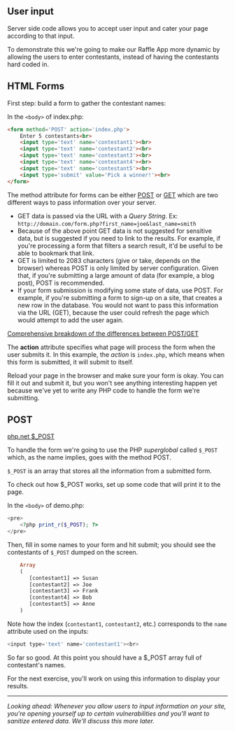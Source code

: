 ## User input

Server side code allows you to accept user input and cater your page according to that input.
 
To demonstrate this we're going to make our Raffle App more dynamic by allowing the users to enter contestants, instead of having the contestants hard coded in.





## HTML Forms
First step: build a form to gather the contestant names:

In the `<body>` of index.php:

```html
<form method='POST' action='index.php'>
	Enter 5 contestants<br>
	<input type='text' name='contestant1'><br>
	<input type='text' name='contestant2'><br>
	<input type='text' name='contestant3'><br>
	<input type='text' name='contestant4'><br>
	<input type='text' name='contestant5'><br>
	<input type='submit' value='Pick a winner!'><br>
</form>
```

The method attribute for forms can be either [POST](http://php.net/manual/en/reserved.variables.post.php) or [GET](http://www.php.net/manual/en/reserved.variables.get.php) which are two different ways to pass information over your server. 

* GET data is passed via the URL with a *Query String*. Ex: `http://domain.com/form.php?first_name=joe&last_name=smith`
* Because of the above point GET data is not suggested for sensitive data, but is suggested if you need to link to the results. For example, if you're processing a form that filters a search result, it'd be useful to be able to bookmark that link.
* GET is limited to 2083 characters (give or take, depends on the browser) whereas POST is only limited by server configuration. Given that, if you're submitting a large amount of data (for example, a blog post), POST is recommended.
* If your form submission is modifying some state of data, use POST. For example, if you're submitting a form to sign-up on a site, that creates a new row in the database. You would not want to pass this information via the URL (GET), because the user could refresh the page which would attempt to add the user again.

[Comprehensive breakdown of the differences between POST/GET](http://www.diffen.com/difference/Get_vs_Post)

The __action__ attribute specifies what page will process the form when the user submits it. In this example, the *action* is `index.php`, which means when this form is submitted, it will submit to itself.

Reload your page in the browser and make sure your form is okay. You can fill it out and submit it, but you won't see anything interesting happen yet because we've yet to write any PHP code to handle the form we're submitting.




## POST
[php.net $_POST](http://php.net/manual/en/reserved.variables.post.php)

To handle the form we're going to use the PHP *superglobal* called `$_POST` which, as the name implies, goes with the method POST.

`$_POST` is an array that stores all the information from a submitted form. 

To check out how $_POST works, set up some code that will print it to the page.

In the `<body>` of demo.php:

```php
<pre>
	<?php print_r($_POST); ?>
</pre>
```

Then, fill in some names to your form and hit submit; you should see the contestants of `$_POST` dumped on the screen.

```php
	Array
	(
	   [contestant1] => Susan
	   [contestant2] => Joe
	   [contestant3] => Frank
	   [contestant4] => Bob
	   [contestant5] => Anne
	)
```

Note how the index (`contestant1`, `contestant2`, etc.) corresponds to the `name` attribute used on the inputs:

```php
<input type='text' name='contestant1'><br>
```

So far so good. At this point you should have a $_POST array full of contestant's names.

For the next exercise, you'll work on using this information to display your results.
<hr>

<em>Looking ahead: Whenever you allow users to input information on your site, you're opening yourself up to certain vulnerabilities and you'll want to sanitize entered data. We'll discuss this more later.</em>
